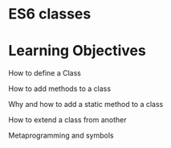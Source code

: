 # ES6 classes

# Learning Objectives

 How to define a Class

 How to add methods to a class

 Why and how to add a static method to a class

 How to extend a class from another

 Metaprogramming and symbols
